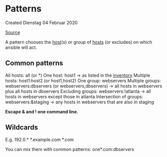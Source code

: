 # Patterns
Created Dienstag 04 Februar 2020

[Source](https://docs.ansible.com/ansible/latest/user_guide/intro_patterns.html)

A pattern chooses the [host](./Hosts.md)(s) or group of [hosts](./Hosts.md) (or excludes) on which ansible will act.

Common patterns
---------------
All hosts:			all (or *)
One host:			host1 -> as listed in the [inventory](../Inventory.md)
Multiple hosts:			host1:host2 (or host1,host2)
One group:			webservers
Multiple groups:		webservers:dbservers (or webservers,dbservers) 	-> all hosts in webservers plus all hosts in dbservers
Excluding groups:		webservers:!atlanta 				-> all hosts in webservers except those in atlanta
Intersection of groups:		webservers:&staging				-> any hosts in webservers that are also in staging

__Escape & and ! one command line.__

Wildcards
---------
E.g.
192.0.\*
\*.example.com
\*.com

You can mix them with common patterns:
one*.com:dbservers

